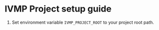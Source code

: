IVMP Project setup guide
==========================

1. Set environment variable `IVMP_PROJECT_ROOT` to your project root path.
